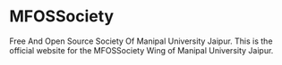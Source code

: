 # MFOSSociety
Free And Open Source Society Of Manipal University Jaipur. This is the official website for the MFOSSociety Wing of Manipal University Jaipur.
